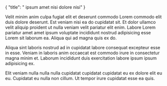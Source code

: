 {
  "title": " ipsum amet nisi dolore nisi"
}

Velit minim anim culpa fugiat elit et deserunt commodo Lorem commodo elit duis dolore deserunt. Est veniam nisi ea do cupidatat sit. Et dolor ullamco velit aliquip proident ut nulla veniam velit pariatur elit enim. Labore Lorem pariatur amet amet ipsum voluptate incididunt nostrud adipisicing esse Lorem sit laborum ea. Aliqua qui ad magna quis ex do.

Aliqua sint laboris nostrud ad in cupidatat labore consequat excepteur esse in esse. Veniam in laboris anim occaecat est commodo irure in consectetur magna minim et. Laborum incididunt duis exercitation labore ipsum ipsum adipisicing ex.

Elit veniam nulla nulla nulla cupidatat cupidatat cupidatat eu ex dolore elit eu eu. Cupidatat eu nulla non cillum. Ut tempor irure cupidatat esse ea quis.